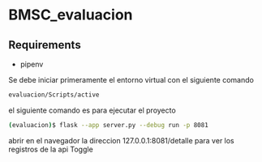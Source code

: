 # BMSC_evaluacion
## Requirements
  - pipenv

Se debe iniciar primeramente el entorno virtual con el siguiente comando
```sh 
evaluacion/Scripts/active
```
el siguiente comando es para ejecutar el proyecto
```sh
(evaluacion)$ flask --app server.py --debug run -p 8081
```
abrir en el navegador la direccion 
127.0.0.1:8081/detalle para ver los registros de la api Toggle
